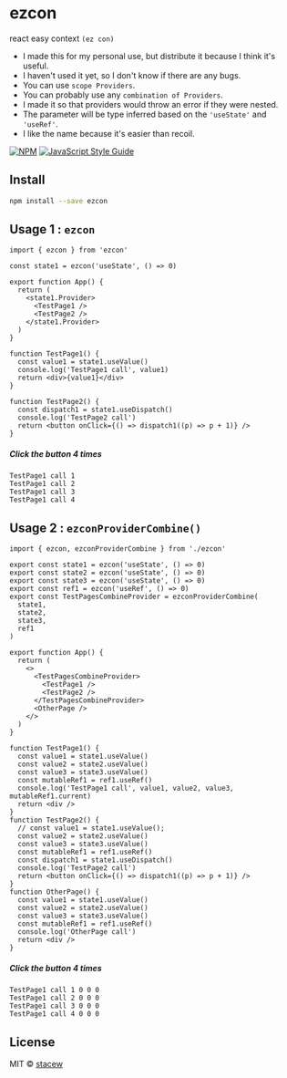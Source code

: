 # ezcon

react easy context `(ez con)`

- I made this for my personal use, but distribute it because I think it's useful.
- I haven't used it yet, so I don't know if there are any bugs.
- You can use `scope Providers`.
- You can probably use any `combination of Providers`.
- I made it so that providers would throw an error if they were nested.
- The parameter will be type inferred based on the `'useState'` and `'useRef'`.
- I like the name because it's easier than recoil.

[![NPM](https://img.shields.io/npm/v/ezcon.svg)](https://www.npmjs.com/package/ezcon) [![JavaScript Style Guide](https://img.shields.io/badge/code_style-standard-brightgreen.svg)](https://standardjs.com)

## Install

```bash
npm install --save ezcon
```

## Usage 1 : `ezcon`

```tsx
import { ezcon } from 'ezcon'

const state1 = ezcon('useState', () => 0)

export function App() {
  return (
    <state1.Provider>
      <TestPage1 />
      <TestPage2 />
    </state1.Provider>
  )
}

function TestPage1() {
  const value1 = state1.useValue()
  console.log('TestPage1 call', value1)
  return <div>{value1}</div>
}

function TestPage2() {
  const dispatch1 = state1.useDispatch()
  console.log('TestPage2 call')
  return <button onClick={() => dispatch1((p) => p + 1)} />
}
```

##### Click the button 4 times

```log
TestPage1 call 1
TestPage1 call 2
TestPage1 call 3
TestPage1 call 4
```

## Usage 2 : `ezconProviderCombine()`

```tsx
import { ezcon, ezconProviderCombine } from './ezcon'

export const state1 = ezcon('useState', () => 0)
export const state2 = ezcon('useState', () => 0)
export const state3 = ezcon('useState', () => 0)
export const ref1 = ezcon('useRef', () => 0)
export const TestPagesCombineProvider = ezconProviderCombine(
  state1,
  state2,
  state3,
  ref1
)

export function App() {
  return (
    <>
      <TestPagesCombineProvider>
        <TestPage1 />
        <TestPage2 />
      </TestPagesCombineProvider>
      <OtherPage />
    </>
  )
}
```

```tsx
function TestPage1() {
  const value1 = state1.useValue()
  const value2 = state2.useValue()
  const value3 = state3.useValue()
  const mutableRef1 = ref1.useRef()
  console.log('TestPage1 call', value1, value2, value3, mutableRef1.current)
  return <div />
}
function TestPage2() {
  // const value1 = state1.useValue();
  const value2 = state2.useValue()
  const value3 = state3.useValue()
  const mutableRef1 = ref1.useRef()
  const dispatch1 = state1.useDispatch()
  console.log('TestPage2 call')
  return <button onClick={() => dispatch1((p) => p + 1)} />
}
function OtherPage() {
  const value1 = state1.useValue()
  const value2 = state2.useValue()
  const value3 = state3.useValue()
  const mutableRef1 = ref1.useRef()
  console.log('OtherPage call')
  return <div />
}
```

##### Click the button 4 times

```log
TestPage1 call 1 0 0 0
TestPage1 call 2 0 0 0
TestPage1 call 3 0 0 0
TestPage1 call 4 0 0 0
```

## License

MIT © [stacew](https://github.com/stacew)
